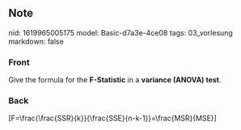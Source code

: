 ## Note
nid: 1619965005175
model: Basic-d7a3e-4ce08
tags: 03_vorlesung
markdown: false

### Front
Give the formula for the <b>F-Statistic</b> in a <b>variance
(ANOVA) test</b>.

### Back
\[F=\frac{\frac{SSR}{k}}{\frac{SSE}{n-k-1}}=\frac{MSR}{MSE}\]
